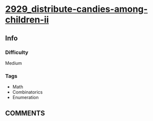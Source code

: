 # [2929_distribute-candies-among-children-ii](https://leetcode.com/problems/distribute-candies-among-children-ii)

## Info

### Difficulty

Medium

### Tags

- Math
- Combinatorics
- Enumeration

## __COMMENTS__

> 
